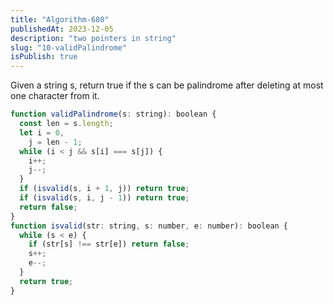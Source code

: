```yaml
---
title: "Algorithm-680"
publishedAt: 2023-12-05
description: "two pointers in string"
slug: "10-validPalindrome"
isPublish: true
---
```


Given a string s, return true if the s can be palindrome after deleting at most one character from it.

```js
function validPalindrome(s: string): boolean {
  const len = s.length;
  let i = 0,
    j = len - 1;
  while (i < j && s[i] === s[j]) {
    i++;
    j--;
  }
  if (isvalid(s, i + 1, j)) return true;
  if (isvalid(s, i, j - 1)) return true;
  return false;
}
function isvalid(str: string, s: number, e: number): boolean {
  while (s < e) {
    if (str[s] !== str[e]) return false;
    s++;
    e--;
  }
  return true;
}
```
